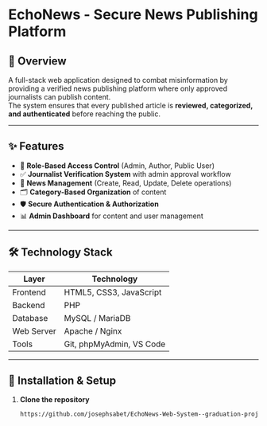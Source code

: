 # EchoNews - Secure News Publishing Platform

## 📖 Overview
A full-stack web application designed to combat misinformation by providing a verified news publishing platform where only approved journalists can publish content.  
The system ensures that every published article is **reviewed, categorized, and authenticated** before reaching the public.

---

## ✨ Features
- 🔐 **Role-Based Access Control** (Admin, Author, Public User)  
- ✅ **Journalist Verification System** with admin approval workflow  
- 📝 **News Management** (Create, Read, Update, Delete operations)  
- 🗂️ **Category-Based Organization** of content  
- 🛡️ **Secure Authentication & Authorization**  
- 📊 **Admin Dashboard** for content and user management  

---

## 🛠️ Technology Stack
| Layer        | Technology |
|--------------|------------|
| Frontend     | HTML5, CSS3, JavaScript |
| Backend      | PHP |
| Database     | MySQL / MariaDB |
| Web Server   | Apache / Nginx |
| Tools        | Git, phpMyAdmin, VS Code |

---

## 🚀 Installation & Setup

1. **Clone the repository**
   ```bash
   https://github.com/josephsabet/EchoNews-Web-System--graduation-project.git
